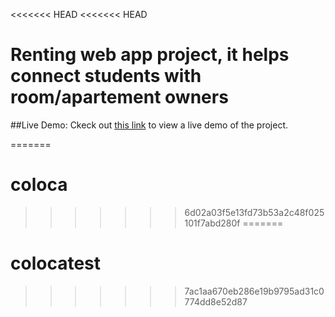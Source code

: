 <<<<<<< HEAD
<<<<<<< HEAD
# Renting web app project, it helps connect students with room/apartement owners

##Live Demo:
Ckeck out [this link](https://coloc-kech.netlify.app/) to view a live demo of the project.


=======
# coloca
>>>>>>> 6d02a03f5e13fd73b53a2c48f025101f7abd280f
=======
# colocatest
>>>>>>> 7ac1aa670eb286e19b9795ad31c0774dd8e52d87
